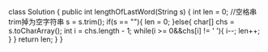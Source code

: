 class Solution {
    public int lengthOfLastWord(String s) {
        int len = 0;
        //空格串trim掉为空字符串
        s = s.trim();
        if(s == ""){
            len = 0;
        }else{
            char[] chs = s.toCharArray();
            int i = chs.length - 1;
            while(i >= 0&&chs[i] != ' '){
                i--;
                len++;
            }
        }
        return len;
    }
}

